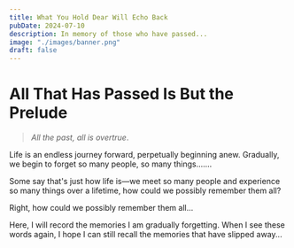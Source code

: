 ```yaml
---
title: What You Hold Dear Will Echo Back
pubDate: 2024-07-10
description: In memory of those who have passed...
image: "./images/banner.png"
draft: false
---
```


# All That Has Passed Is But the Prelude

> _All the past, all is overtrue_.

Life is an endless journey forward, perpetually beginning anew. Gradually, we begin to forget so many people, so many things.......

Some say that's just how life is—we meet so many people and experience so many things over a lifetime, how could we possibly remember them all?

Right, how could we possibly remember them all...

Here, I will record the memories I am gradually forgetting. When I see these words again, I hope I can still recall the memories that have slipped away...

